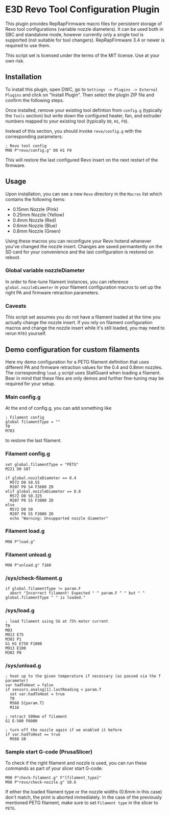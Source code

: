 # E3D Revo Tool Configuration Plugin

This plugin provides RepRapFirmware macro files for persistent storage of Revo tool configurations (variable nozzle diameters).
It can be used both in SBC and standalone mode, however currently only a single tool is supported (not suitable for tool changers).
RepRapFirmware 3.4 or newer is required to use them.

This script set is licensed under the terms of the MIT license. Use at your own risk.

## Installation

To install this plugin, open DWC, go to `Settings -> Plugins -> External Plugins` and click on "Install Plugin".
Then select the plugin ZIP file and confirm the following steps.

Once installed, remove your existing tool defintion from `config.g` (typically the `Tools` section) but write down the configured heater, fan, and extruder numbers mapped to your existing tool (typically `D0`, `H1`, `F0`).

Instead of this section, you should invoke `revo/config.g` with the corresponding parameters:


```
; Revo tool config
M98 P"revo/config.g" D0 H1 F0
```

This will restore the last configured Revo insert on the next restart of the firmware.

## Usage

Upon installation, you can see a new `Revo` directory in the `Macros` list which contains the following items:

- 0.15mm Nozzle (Pink)
- 0.25mm Nozzle (Yellow)
- 0.4mm Nozzle (Red)
- 0.6mm Nozzle (Blue)
- 0.8mm Nozzle (Green) 

Using these macros you can reconfigure your Revo hotend whenever you've changed the nozzle insert.
Changes are saved permantently on the SD card for your convenience and the last configuration is restored on reboot.

### Global variable nozzleDiameter

In order to fine-tune filament instances, you can reference `global.nozzleDiameter` in your filament configuration macros to set up the right PA and firmware retraction parameters.


### Caveats

This script set assumes you do not have a filament loaded at the time you actually change the nozzle insert.
If you rely on filament configuration macros and change the nozzle insert while it's still loaded, you may need to rerun `M703` yourself.

## Demo configuration for custom filaments

Here my demo configuration for a PETG filament definition that uses different PA and firmware retraction values for the 0.4 and 0.8mm nozzles.
The corresponding `load.g` script uses StallGuard when loading a filament. Bear in mind that these files are only demos and further fine-tuning may be required for your setup.

### Main config.g

At the end of config.g, you can add something like

```
; Filament config
global filamentType = ""
T0
M703
```

to restore the last filament.

### Filament config.g

```
set global.filamentType = "PETG"
M221 D0 S87

if global.nozzleDiameter == 0.4
  M572 D0 S0.55
  M207 P0 S4 F3600 Z0
elif global.nozzleDiameter == 0.8
  M572 D0 S0.325
  M207 P0 S5 F3000 Z0
else
  M572 D0 S0
  M207 P0 S5 F3000 Z0
  echo "Warning: Unsupported nozzle diameter"
```

### Filament load.g

```
M98 P"load.g"
```

### Filament unload.g


```
M98 P"unload.g" T160
```

### /sys/check-filament.g


```
if global.filamentType != param.F
  abort "Incorrect filament! Expected " ^ param.F ^ " but " ^ global.filamentType ^ " is loaded."
```

### /sys/load.g


```
; load filament using SG at 75% motor current
T0
M83
M913 E75
M302 P1
G1 H1 E750 F1800 
M913 E100
M302 P0

```

### /sys/unload.g

```
; heat up to the given temperature if necessary (as passed via the T parameter)
var hadToHeat = false
if sensors.analog[1].lastReading < param.T
  set var.hadToHeat = true
  T0
  M568 S{param.T}
  M116

; retract 500mm of filament
G1 E-500 F6000

; turn off the nozzle again if we enabled it before
if var.hadToHeat == true
  M568 S0
```

### Sample start G-code (PrusaSlicer)

To check if the right filament and nozzle is used, you can run these commands as part of your slicer start G-code:

```
M98 P"check-filament.g" F"[filament_type]"
M98 P"revo/check-nozzle.g" S0.6
```

If either the loaded filament type or the nozzle widths (0.6mm in this case) don't match, the print is aborted immediately.
In the case of the previously mentioned PETG filament, make sure to set `Filament type` in the slicer to `PETG`.
